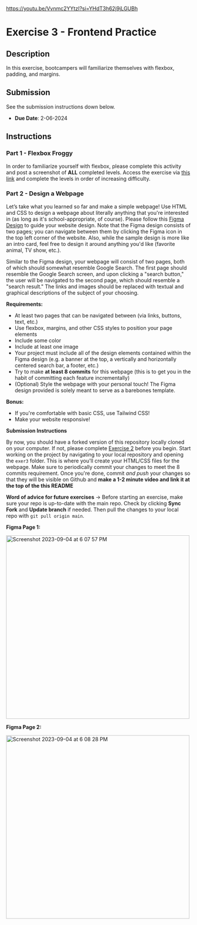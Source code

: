 https://youtu.be/Vvnmc2YYtzI?si=YHdT3h62j9jLGUBh
# Exercise 3 - Frontend Practice

## Description
In this exercise, bootcampers will familiarize themselves with flexbox, padding, and margins.

## Submission
See the submission instructions down below. 
- **Due Date**: 2-06-2024

## Instructions
### Part 1 - Flexbox Froggy
In order to familiarize yourself with flexbox, please complete this activity and post a screenshot of **ALL** completed levels. Access the exercise via [this link](https://flexboxfroggy.com/) and complete the levels in order of increasing difficulty.

### Part 2 - Design a Webpage
Let’s take what you learned so far and make a simple webpage! Use HTML and CSS to design a webpage about literally anything that you're interested in (as long as it's school-appropriate, of course). Please follow this [Figma Design](https://www.figma.com/file/ntkLB8VoJ1yCSv65922Jdt/Simple-Google-Page?type=design&mode=design&t=693nvgfQneNp8ziH-0) to guide your website design. Note that the Figma design consists of two pages; you can navigate between them by clicking the Figma icon in the top left corner of the website. Also, while the sample design is more like an intro card, feel free to design it around anything you'd like (favorite animal, TV show, etc.).

Similar to the Figma design, your webpage will consist of two pages, both of which should somewhat resemble Google Search. The first page should resemble the Google Search screen, and upon clicking a "search button," the user will be navigated to the second page, which should resemble a "search result." The links and images should be replaced with textual and graphical descriptions of the subject of your choosing.

**Requirements:**
- At least two pages that can be navigated between (via links, buttons, text, etc.)
- Use flexbox, margins, and other CSS styles to position your page elements
- Include some color
- Include at least one image
- Your project must include all of the design elements contained within the Figma design (e.g. a banner at the top, a vertically and horizontally centered search bar, a footer, etc.)
- Try to make **at least 8 commits** for this webpage (this is to get you in the habit of committing each feature incrementally)
- (Optional) Style the webpage with your personal touch! The Figma design provided is solely meant to serve as a barebones template.

**Bonus:**
- If you're comfortable with basic CSS, use Tailwind CSS!
- Make your website responsive!

**Submission Instructions**

By now, you should have a forked version of this repository locally cloned on your computer. If not, please complete [Exercise 2](https://github.com/BoG-Dev-Bootcamp-S24/bootcamp-s24/tree/main/exer2) before you begin. Start working on the project by navigating to your local repository and opening the `exer3` folder. This is where you'll create your HTML/CSS files for the webpage. Make sure to periodically commit your changes to meet the 8 commits requirement. Once you're done, commit _and push_ your changes so that they will be visible on Github and **make a 1-2 minute video and link it at the top of the this README**

**Word of advice for future exercises** -> Before starting an exercise, make sure your repo is up-to-date with the main repo. Check by clicking **Sync Fork** and **Update branch** if needed. Then pull the changes to your local repo with `git pull origin main`.

**Figma Page 1:**

<img width="500" alt="Screenshot 2023-09-04 at 6 07 57 PM" src="https://github.com/BoG-Dev-Bootcamp-F23/bootcamp-f23/assets/8647920/a43a96a4-9ab3-4aa5-9f1c-4c75fb62f556">

**Figma Page 2:**

<img width="500" alt="Screenshot 2023-09-04 at 6 08 28 PM" src="https://github.com/BoG-Dev-Bootcamp-F23/bootcamp-f23/assets/8647920/075d3fba-b5f3-4475-8dd2-ba42df3758a9">
